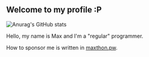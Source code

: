 ## Welcome to my profile :P

![Anurag's GitHub stats](https://github-readme-stats.vercel.app/api?username=Maxython&show_icons=true&theme=dark)

Hello, my name is Max and I'm a "regular" programmer.

How to sponsor me is written in [maxthon.pw](https://maxython.pw/).
